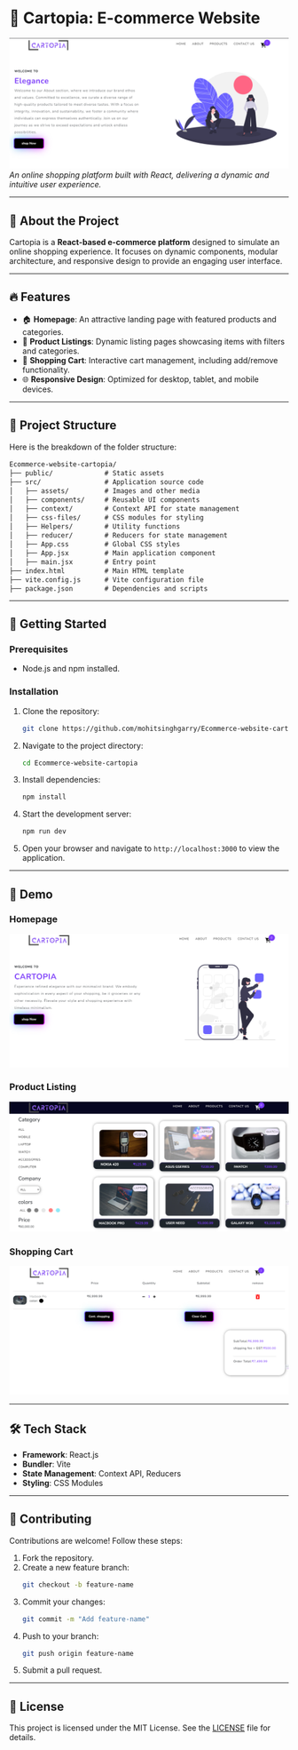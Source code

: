 # 🌟 Cartopia: E-commerce Website

![Cartopia Banner](/public/image.png)  
*An online shopping platform built with React, delivering a dynamic and intuitive user experience.*

---

## 📖 About the Project
Cartopia is a **React-based e-commerce platform** designed to simulate an online shopping experience. It focuses on dynamic components, modular architecture, and responsive design to provide an engaging user interface.

---

## 🔥 Features
- 🏠 **Homepage**: An attractive landing page with featured products and categories.
- 📂 **Product Listings**: Dynamic listing pages showcasing items with filters and categories.
- 🛒 **Shopping Cart**: Interactive cart management, including add/remove functionality.
- 🌐 **Responsive Design**: Optimized for desktop, tablet, and mobile devices.

---

## 📂 Project Structure
Here is the breakdown of the folder structure:

```plaintext
Ecommerce-website-cartopia/
├── public/             # Static assets
├── src/                # Application source code
│   ├── assets/         # Images and other media
│   ├── components/     # Reusable UI components
│   ├── context/        # Context API for state management
│   ├── css-files/      # CSS modules for styling
│   ├── Helpers/        # Utility functions
│   ├── reducer/        # Reducers for state management
│   ├── App.css         # Global CSS styles
│   ├── App.jsx         # Main application component
│   ├── main.jsx        # Entry point
├── index.html          # Main HTML template
├── vite.config.js      # Vite configuration file
├── package.json        # Dependencies and scripts
```

---

## 🚀 Getting Started

### Prerequisites
- Node.js and npm installed.

### Installation
1. Clone the repository:
   ```bash
   git clone https://github.com/mohitsinghgarry/Ecommerce-website-cartopia.git
   ```
2. Navigate to the project directory:
   ```bash
   cd Ecommerce-website-cartopia
   ```
3. Install dependencies:
   ```bash
   npm install
   ```
4. Start the development server:
   ```bash
   npm run dev
   ```
5. Open your browser and navigate to `http://localhost:3000` to view the application.

---

## 🎥 Demo

### Homepage
![Homepage](/public/homepage.png)

### Product Listing
![Product Listing](/public/productlist.png)

### Shopping Cart
![Shopping Cart](/public/cart.png)

---

## 🛠️ Tech Stack
- **Framework**: React.js
- **Bundler**: Vite
- **State Management**: Context API, Reducers
- **Styling**: CSS Modules

---

## 🤝 Contributing
Contributions are welcome! Follow these steps:
1. Fork the repository.
2. Create a new feature branch:
   ```bash
   git checkout -b feature-name
   ```
3. Commit your changes:
   ```bash
   git commit -m "Add feature-name"
   ```
4. Push to your branch:
   ```bash
   git push origin feature-name
   ```
5. Submit a pull request.

---

## 📜 License
This project is licensed under the MIT License. See the [LICENSE](LICENSE) file for details.
